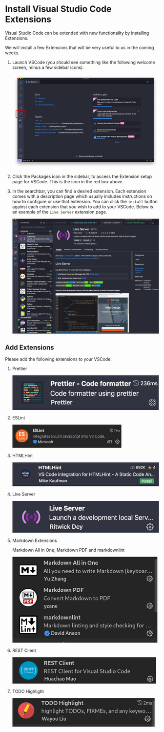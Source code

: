 # Install Visual Studio Code Extensions

Visual Studio Code can be extended with new functionality by installing Extensions.

We will install a few Extensions that will be very useful to us in the coming weeks.

1. Launch VSCode (you should see something like the following welcome screen, minus a few sidebar icons).

   ![VSCode Welcome](images/vscode-welcome.png)

2. Click the Packages icon in the sidebar, to access the Extension setup page for VSCode. This is the icon in the red box above.
3. In the searchbar, you can find a desired extension. Each extension comes with a description page which usually includes instructions on how to configure or use that extension. You can click the `install` button against each extension that you wish to add to your VSCode. Below is an example of the `Live Server` extension page.

   ![VSCode Live Server](images/vscode-liveserver.png)

## Add Extensions

Please add the following extensions to your VSCode:

1. Prettier

   ![Prettier](images/prettier-extension.png)

2. ESLint

   ![ESLint](images/eslint-extension.png)

3. HTMLHint

   ![HTMLHint](images/htmlhint-extension.png)

4. Live Server

   ![Live Server](images/liveserver-extension.png)

5. Markdown Extensions

   Markdown All in One, Markdown PDF and markdownlint

   ![Markdown Extensions](images/markdown-extensions.png)

6. REST Client

   ![REST Client](images/restclient-extension.png)

7. TODO Highlight

   ![TODO Highlight](images/todohighlight-extension.png)
